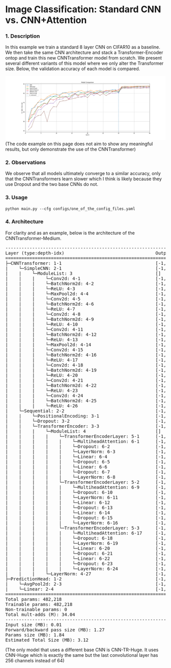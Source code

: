 # Image Classification: Standard CNN vs. CNN+Attention

### 1. Description
In this example we train a standard 8 layer CNN on CIFAR10 as a baseline. We then take the same CNN architecture and stack a Transformer-Encoder ontop and train this new CNNTransformer model from scratch. We present several different variants of this model where we only alter the Transformer size. Below, the validation accuracy of each model is compared.

![Model Comparisons](CIFAR10-ModelComparison-ValAcc.png)
(The code example on this page does not aim to show any meaningful results, but only demonstrate the use of the CNNTransformer)

### 2. Observations
We observe that all models ultimately converge to a similar accuracy, only that the CNNTransformers learn slower which I think is likely because they use Dropout and the two base CNNs do not. 

### 3. Usage
`python main.py --cfg configs/one_of_the_config_files.yaml`

### 4. Architecture
For clarity and as an example, below is the architecture of the CNNTransformer-Medium.

<pre>
---------------------------------------------------------------------------------------------------------
Layer (type:depth-idx)                                  Output Shape              Param #
=========================================================================================================
├─CNNTransformer: 1-1                                   [-1, 64, 8, 8]            --
|    └─SimpleCNN: 2-1                                   [-1, 64, 8, 8]            --
|    |    └─ModuleList: 3                               []                        --
|    |    |    └─Conv2d: 4-1                            [-1, 16, 32, 32]          448
|    |    |    └─BatchNorm2d: 4-2                       [-1, 16, 32, 32]          32
|    |    |    └─ReLU: 4-3                              [-1, 16, 32, 32]          --
|    |    |    └─MaxPool2d: 4-4                         [-1, 16, 16, 16]          --
|    |    |    └─Conv2d: 4-5                            [-1, 32, 16, 16]          4,640
|    |    |    └─BatchNorm2d: 4-6                       [-1, 32, 16, 16]          64
|    |    |    └─ReLU: 4-7                              [-1, 32, 16, 16]          --
|    |    |    └─Conv2d: 4-8                            [-1, 64, 16, 16]          18,496
|    |    |    └─BatchNorm2d: 4-9                       [-1, 64, 16, 16]          128
|    |    |    └─ReLU: 4-10                             [-1, 64, 16, 16]          --
|    |    |    └─Conv2d: 4-11                           [-1, 32, 16, 16]          2,080
|    |    |    └─BatchNorm2d: 4-12                      [-1, 32, 16, 16]          64
|    |    |    └─ReLU: 4-13                             [-1, 32, 16, 16]          --
|    |    |    └─MaxPool2d: 4-14                        [-1, 32, 8, 8]            --
|    |    |    └─Conv2d: 4-15                           [-1, 64, 8, 8]            18,496
|    |    |    └─BatchNorm2d: 4-16                      [-1, 64, 8, 8]            128
|    |    |    └─ReLU: 4-17                             [-1, 64, 8, 8]            --
|    |    |    └─Conv2d: 4-18                           [-1, 128, 8, 8]           73,856
|    |    |    └─BatchNorm2d: 4-19                      [-1, 128, 8, 8]           256
|    |    |    └─ReLU: 4-20                             [-1, 128, 8, 8]           --
|    |    |    └─Conv2d: 4-21                           [-1, 256, 8, 8]           295,168
|    |    |    └─BatchNorm2d: 4-22                      [-1, 256, 8, 8]           512
|    |    |    └─ReLU: 4-23                             [-1, 256, 8, 8]           --
|    |    |    └─Conv2d: 4-24                           [-1, 64, 8, 8]            16,448
|    |    |    └─BatchNorm2d: 4-25                      [-1, 64, 8, 8]            128
|    |    |    └─ReLU: 4-26                             [-1, 64, 8, 8]            --
|    └─Sequential: 2-2                                  [-1, 2, 64]               --
|    |    └─PositionalEncoding: 3-1                     [-1, 2, 64]               --
|    |    └─Dropout: 3-2                                [-1, 2, 64]               --
|    |    └─TransformerEncoder: 3-3                     [-1, 2, 64]               --
|    |    |    └─ModuleList: 4                          []                        --
|    |    |    |    └─TransformerEncoderLayer: 5-1      [-1, 2, 64]               --
|    |    |    |    |    └─MultiheadAttention: 6-1      [-1, 2, 64]               --
|    |    |    |    |    └─Dropout: 6-2                 [-1, 2, 64]               --
|    |    |    |    |    └─LayerNorm: 6-3               [-1, 2, 64]               128
|    |    |    |    |    └─Linear: 6-4                  [-1, 2, 128]              8,320
|    |    |    |    |    └─Dropout: 6-5                 [-1, 2, 128]              --
|    |    |    |    |    └─Linear: 6-6                  [-1, 2, 64]               8,256
|    |    |    |    |    └─Dropout: 6-7                 [-1, 2, 64]               --
|    |    |    |    |    └─LayerNorm: 6-8               [-1, 2, 64]               128
|    |    |    |    └─TransformerEncoderLayer: 5-2      [-1, 2, 64]               --
|    |    |    |    |    └─MultiheadAttention: 6-9      [-1, 2, 64]               --
|    |    |    |    |    └─Dropout: 6-10                [-1, 2, 64]               --
|    |    |    |    |    └─LayerNorm: 6-11              [-1, 2, 64]               128
|    |    |    |    |    └─Linear: 6-12                 [-1, 2, 128]              8,320
|    |    |    |    |    └─Dropout: 6-13                [-1, 2, 128]              --
|    |    |    |    |    └─Linear: 6-14                 [-1, 2, 64]               8,256
|    |    |    |    |    └─Dropout: 6-15                [-1, 2, 64]               --
|    |    |    |    |    └─LayerNorm: 6-16              [-1, 2, 64]               128
|    |    |    |    └─TransformerEncoderLayer: 5-3      [-1, 2, 64]               --
|    |    |    |    |    └─MultiheadAttention: 6-17     [-1, 2, 64]               --
|    |    |    |    |    └─Dropout: 6-18                [-1, 2, 64]               --
|    |    |    |    |    └─LayerNorm: 6-19              [-1, 2, 64]               128
|    |    |    |    |    └─Linear: 6-20                 [-1, 2, 128]              8,320
|    |    |    |    |    └─Dropout: 6-21                [-1, 2, 128]              --
|    |    |    |    |    └─Linear: 6-22                 [-1, 2, 64]               8,256
|    |    |    |    |    └─Dropout: 6-23                [-1, 2, 64]               --
|    |    |    |    |    └─LayerNorm: 6-24              [-1, 2, 64]               128
|    |    |    └─LayerNorm: 4-27                        [-1, 2, 64]               128
├─PredictionHead: 1-2                                   [-1, 10]                  --
|    └─AvgPool2d: 2-3                                   [-1, 64, 1, 1]            --
|    └─Linear: 2-4                                      [-1, 10]                  650
=========================================================================================================
Total params: 482,218
Trainable params: 482,218
Non-trainable params: 0
Total mult-adds (M): 34.04
---------------------------------------------------------------------------------------------------------
Input size (MB): 0.01
Forward/backward pass size (MB): 1.27
Params size (MB): 1.84
Estimated Total Size (MB): 3.12</pre>


(The only model that uses a different base CNN is CNN-TR-Huge. It uses CNN-Huge which is exactly the same but the last convolutional layer has 256 channels instead of 64)
